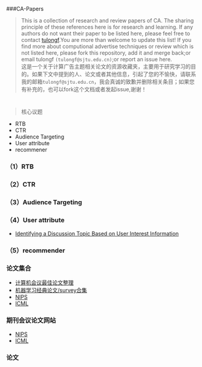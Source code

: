 ###CA-Papers
>This is a collection of research and review papers of CA. The sharing principle of these references here is for research and learning.
If any authors do not want their paper to be listed here, please feel free to contact [tulongf](https://github.com/Tulongf/).You are more than welcome to update this list! If you find more about computional advertise techniques or review which is not listed here, please fork this repository, add it and merge back;or email tulongf `(tulongf@sjtu.edu.cn)`;or report an issue here.<br> 
>这是一个关于计算广告主题相关论文的资源收藏夹，主要用于研究学习的目的。如果下文中提到的人、论文或者其他信息，引起了您的不愉快，请联系我的邮箱`tulongf@sjtu.edu.cn`，我会真诚的致歉并删除相关条目；如果您有补充的，也可以fork这个文档或者发起issue,谢谢！<br> 

#    

> 核心议题
* RTB
* CTR
* Audience Targeting 
* User attribute
* recommener 

### （1）RTB

### （2）CTR

### （3）Audience Targeting 

### （4）User attribute
* [Identifying a Discussion Topic Based on User Interest Information](https://scholar.google.com/citations?hl=en&user=IT-vb_kAAAAJ&sortby=pubdate&view_op=list_works&citft=1&email_for_op=Tulongf%40gmail.com&gmla=AJsN-F7tr9PWCMjFaItJum4ePRW-SXx3xHrQI0h8vPx3XuukfDnl9As8Q-cC913XAUMrj1dlh6sZXN14Ls11wbI4PBMsT5i_XagXcep1sIXvVqbqkZ5Snl1U2ah-lcK4vWAFLXvgCS1m_HxY-A-zIsVNDmIHTqvtAvJHv8pCARtaFK1WBJ2NWCQPoMq-e9_htyhMcDZXOLu7AjSLryjaeJqTO6kgU00z6Yv0JVQxv9q4uxsHgKkZXy4)

### （5）recommender

### 论文集合
* [计算机会议最佳论文整理](http://suanfazu.com/t/ji-suan-ji-hui-yi-zui-jia-lun-wen-zheng-li/138/1)
* [机器学习经典论文/survey合集](http://suanfazu.com/t/ji-qi-xue-xi-jing-dian-lun-wen-slash-surveyhe-ji/14)
* [NIPS](https://papers.nips.cc/)
* [ICML](http://jmlr.org/proceedings/)

### 期刊会议论文网站
* [NIPS](https://papers.nips.cc/)
* [ICML](http://jmlr.org/proceedings/)

### 论文


